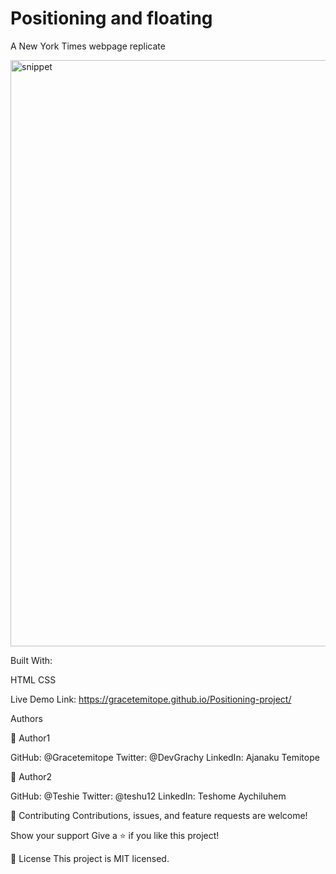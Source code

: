 # Positioning and floating

A New York Times webpage replicate

<img width="938" alt="snippet" src="https://user-images.githubusercontent.com/58818795/100392819-9c89dc80-2fec-11eb-860c-b650decc36bb.png">

Built With:

HTML
CSS

Live Demo Link: https://gracetemitope.github.io/Positioning-project/


Authors

👤 Author1

GitHub: @Gracetemitope
Twitter: @DevGrachy
LinkedIn: Ajanaku Temitope

👤 Author2

GitHub: @Teshie
Twitter: @teshu12
LinkedIn: Teshome Aychiluhem

🤝 Contributing
Contributions, issues, and feature requests are welcome!


Show your support
Give a ⭐️ if you like this project!


📝 License
This project is MIT licensed.
